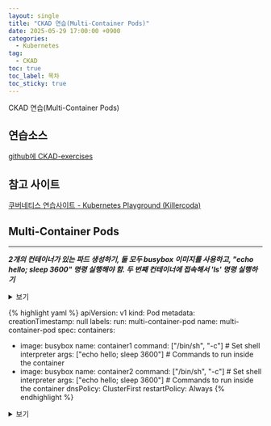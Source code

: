 ```yaml
---
layout: single
title: "CKAD 연습(Multi-Container Pods)"
date: 2025-05-29 17:00:00 +0900
categories:
  - Kubernetes
tag:
  - CKAD
toc: true
toc_label: 목차
toc_sticky: true
---
```


CKAD 연습(Multi-Container Pods)

## 연습소스

[github에 CKAD-exercises](https://github.com/dgkanatsios/CKAD-exercises)

## 참고 사이트

[쿠버네티스 연습사이트 - Kubernetes Playground (Killercoda)](https://killercoda.com/playgrounds/scenario/kubernetes)

## Multi-Container Pods

---

__*2개의 컨테이너가 있는 파드 생성하기, 둘 모두 busybox 이미지를 사용하고, "echo hello; sleep 3600" 명령 실행해야 함. 두 번째 컨테이너에 접속해서 'ls' 명령 실행하기*__

<details><summary>보기</summary>
{% highlight bash %}
kubectl run multi-container-pod --restart=Never --image=busybox --dry-run=client -o yaml > pod2.yml
vi pod2.yml
{% endhighlight %}
</details>
<p></p>

{% highlight yaml %}
apiVersion: v1
kind: Pod
metadata:
  creationTimestamp: null
  labels:
    run: multi-container-pod
  name: multi-container-pod
spec:
  containers:
  - image: busybox
    name: container1
    command: ["/bin/sh", "-c"] # Set shell interpreter
    args: ["echo hello; sleep 3600"] # Commands to run inside the container
  - image: busybox
    name: container2
    command: ["/bin/sh", "-c"] # Set shell interpreter
    args: ["echo hello; sleep 3600"] # Commands to run inside the container
  dnsPolicy: ClusterFirst
  restartPolicy: Always
{% endhighlight %}

<details><summary>보기</summary>
{% highlight bash %}
kubectl exec multi-container-pod -it -c container1 -- /bin/sh -c ls
{% endhighlight %}
</details>
<p></p>
